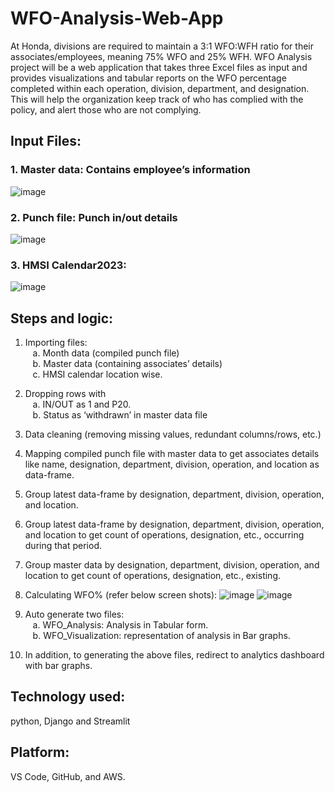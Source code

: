 # WFO-Analysis-Web-App

At Honda, divisions are required to maintain a 3:1 WFO:WFH ratio for their associates/employees, meaning 75% WFO and 25% WFH. 
WFO Analysis project will be a web application that takes three Excel files as input and provides visualizations and tabular reports on the WFO percentage completed within each operation, division, department, and designation. 
This will help the organization keep track of who has complied with the policy, and alert those who are not complying.


## Input Files: 
### 1.	Master data: Contains employee’s information
![image](https://user-images.githubusercontent.com/43701324/226509394-e1b4e863-ca17-4c29-ba7e-26a821877671.png)

### 2.	Punch file: Punch in/out details
![image](https://user-images.githubusercontent.com/43701324/226509447-ab0fcede-13a6-408c-8bce-e61adadc10fd.png)

### 3.	HMSI Calendar2023: 
![image](https://user-images.githubusercontent.com/43701324/226509497-f680dd8a-cb03-41cd-86cd-19f0155191f6.png)



## Steps and logic:
1.	Importing files:<br />
&nbsp;&nbsp; a.	Month data (compiled punch file)<br />
&nbsp;&nbsp; b.	Master data (containing associates’ details)<br />
&nbsp;&nbsp; c.	HMSI calendar location wise. 
2.	Dropping rows with <br />
&nbsp;&nbsp; a.	IN/OUT as 1 and P20.<br />
&nbsp;&nbsp; b.	Status as ‘withdrawn’ in master data file
3.	Data cleaning (removing missing values, redundant columns/rows, etc.)
4.	Mapping compiled punch file with master data to get associates details like name, designation, department, division, operation, and location as data-frame.
5.	Group latest data-frame by designation, department, division, operation, and location.
6.	Group latest data-frame by designation, department, division, operation, and location to get count of operations, designation, etc., occurring during that period.
7.	Group master data by designation, department, division, operation, and location to get count of operations, designation, etc., existing.
8.	Calculating WFO% (refer below screen shots):
![image](https://user-images.githubusercontent.com/43701324/226509522-879dc50d-bb81-48df-af3b-b8657c62910e.png)
![image](https://user-images.githubusercontent.com/43701324/226509539-9dc0721e-e241-4faa-8c7b-de7314427785.png)
9.	Auto generate two files:<br />
&nbsp;&nbsp; a.	WFO_Analysis: Analysis in Tabular form.<br />
&nbsp;&nbsp; b.	WFO_Visualization: representation of analysis in Bar graphs.

10.	In addition, to generating the above files, redirect to analytics dashboard with bar graphs. 



## Technology used: 
python, Django and Streamlit

## Platform: 
VS Code, GitHub, and AWS.
